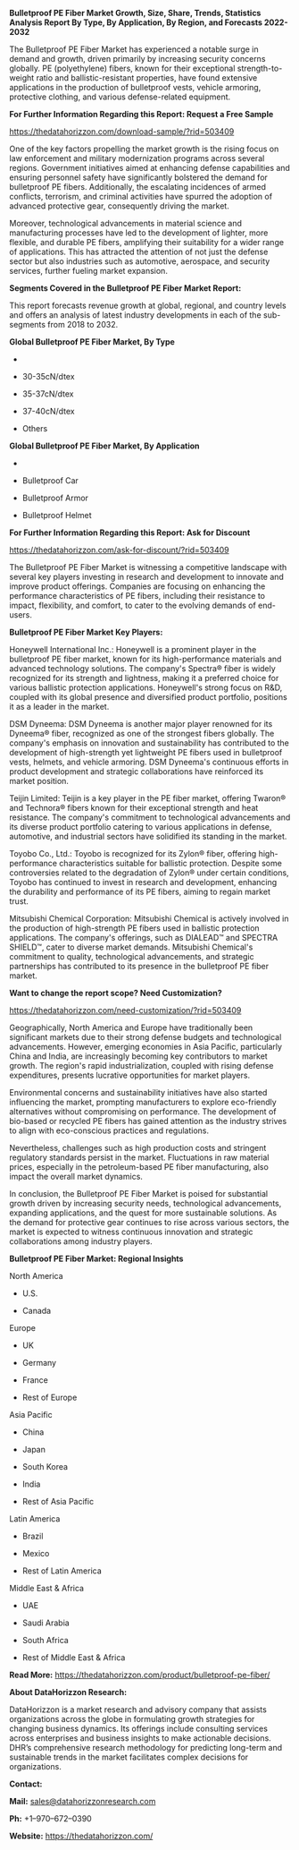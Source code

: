 **Bulletproof PE Fiber Market Growth, Size, Share, Trends, Statistics
Analysis Report By Type, By Application, By Region, and Forecasts
2022-2032**

The Bulletproof PE Fiber Market has experienced a notable surge in
demand and growth, driven primarily by increasing security concerns
globally. PE (polyethylene) fibers, known for their exceptional
strength-to-weight ratio and ballistic-resistant properties, have found
extensive applications in the production of bulletproof vests, vehicle
armoring, protective clothing, and various defense-related equipment.

**For Further Information Regarding this Report: Request a Free Sample**

<https://thedatahorizzon.com/download-sample/?rid=503409>

One of the key factors propelling the market growth is the rising focus
on law enforcement and military modernization programs across several
regions. Government initiatives aimed at enhancing defense capabilities
and ensuring personnel safety have significantly bolstered the demand
for bulletproof PE fibers. Additionally, the escalating incidences of
armed conflicts, terrorism, and criminal activities have spurred the
adoption of advanced protective gear, consequently driving the market.

Moreover, technological advancements in material science and
manufacturing processes have led to the development of lighter, more
flexible, and durable PE fibers, amplifying their suitability for a
wider range of applications. This has attracted the attention of not
just the defense sector but also industries such as automotive,
aerospace, and security services, further fueling market expansion.

**Segments Covered in the Bulletproof PE Fiber Market Report:**

This report forecasts revenue growth at global, regional, and country
levels and offers an analysis of latest industry developments in each of
the sub-segments from 2018 to 2032.

**Global Bulletproof PE Fiber Market, By Type**

-   

-   30-35cN/dtex

-   35-37cN/dtex

-   37-40cN/dtex

-   Others

**Global Bulletproof PE Fiber Market, By Application**

-   

-   Bulletproof Car

-   Bulletproof Armor

-   Bulletproof Helmet

**For Further Information Regarding this Report: Ask for Discount**

<https://thedatahorizzon.com/ask-for-discount/?rid=503409>

The Bulletproof PE Fiber Market is witnessing a competitive landscape
with several key players investing in research and development to
innovate and improve product offerings. Companies are focusing on
enhancing the performance characteristics of PE fibers, including their
resistance to impact, flexibility, and comfort, to cater to the evolving
demands of end-users.

**Bulletproof PE Fiber Market Key Players:**

Honeywell International Inc.: Honeywell is a prominent player in the
bulletproof PE fiber market, known for its high-performance materials
and advanced technology solutions. The company's Spectra® fiber is
widely recognized for its strength and lightness, making it a preferred
choice for various ballistic protection applications. Honeywell's strong
focus on R&D, coupled with its global presence and diversified product
portfolio, positions it as a leader in the market.

DSM Dyneema: DSM Dyneema is another major player renowned for its
Dyneema® fiber, recognized as one of the strongest fibers globally. The
company's emphasis on innovation and sustainability has contributed to
the development of high-strength yet lightweight PE fibers used in
bulletproof vests, helmets, and vehicle armoring. DSM Dyneema's
continuous efforts in product development and strategic collaborations
have reinforced its market position.

Teijin Limited: Teijin is a key player in the PE fiber market, offering
Twaron® and Technora® fibers known for their exceptional strength and
heat resistance. The company's commitment to technological advancements
and its diverse product portfolio catering to various applications in
defense, automotive, and industrial sectors have solidified its standing
in the market.

Toyobo Co., Ltd.: Toyobo is recognized for its Zylon® fiber, offering
high-performance characteristics suitable for ballistic protection.
Despite some controversies related to the degradation of Zylon® under
certain conditions, Toyobo has continued to invest in research and
development, enhancing the durability and performance of its PE fibers,
aiming to regain market trust.

Mitsubishi Chemical Corporation: Mitsubishi Chemical is actively
involved in the production of high-strength PE fibers used in ballistic
protection applications. The company's offerings, such as DIALEAD™ and
SPECTRA SHIELD™, cater to diverse market demands. Mitsubishi Chemical's
commitment to quality, technological advancements, and strategic
partnerships has contributed to its presence in the bulletproof PE fiber
market.

**Want to change the report scope? Need Customization?**

<https://thedatahorizzon.com/need-customization/?rid=503409>

Geographically, North America and Europe have traditionally been
significant markets due to their strong defense budgets and
technological advancements. However, emerging economies in Asia Pacific,
particularly China and India, are increasingly becoming key contributors
to market growth. The region's rapid industrialization, coupled with
rising defense expenditures, presents lucrative opportunities for market
players.

Environmental concerns and sustainability initiatives have also started
influencing the market, prompting manufacturers to explore eco-friendly
alternatives without compromising on performance. The development of
bio-based or recycled PE fibers has gained attention as the industry
strives to align with eco-conscious practices and regulations.

Nevertheless, challenges such as high production costs and stringent
regulatory standards persist in the market. Fluctuations in raw material
prices, especially in the petroleum-based PE fiber manufacturing, also
impact the overall market dynamics.

In conclusion, the Bulletproof PE Fiber Market is poised for substantial
growth driven by increasing security needs, technological advancements,
expanding applications, and the quest for more sustainable solutions. As
the demand for protective gear continues to rise across various sectors,
the market is expected to witness continuous innovation and strategic
collaborations among industry players.

**Bulletproof PE Fiber Market: Regional Insights**

North America

-   U.S.

-   Canada

Europe

-   UK

-   Germany

-   France

-   Rest of Europe

Asia Pacific

-   China

-   Japan

-   South Korea

-   India

-   Rest of Asia Pacific

Latin America

-   Brazil

-   Mexico

-   Rest of Latin America

Middle East & Africa

-   UAE

-   Saudi Arabia

-   South Africa

-   Rest of Middle East & Africa

**Read More:**
<https://thedatahorizzon.com/product/bulletproof-pe-fiber/>

**About DataHorizzon Research:**

DataHorizzon is a market research and advisory company that assists
organizations across the globe in formulating growth strategies for
changing business dynamics. Its offerings include consulting services
across enterprises and business insights to make actionable decisions.
DHR’s comprehensive research methodology for predicting long-term and
sustainable trends in the market facilitates complex decisions for
organizations.

**Contact:**

**Mail:** <sales@datahorizzonresearch.com>

**Ph:** +1–970–672–0390

**Website:** <https://thedatahorizzon.com/>
